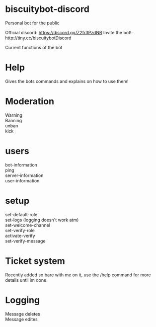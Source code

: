 # biscuitybot-discord

Personal bot for the public

Official discord: https://discord.gg/Z2fr3PzdNB
Invite the bot!: http://tiny.cc/biscuitybotDiscord

Current functions of the bot

# Help

Gives the bots commands and explains on how to use them!

# Moderation

Warning  
Banning  
unban  
kick

# users

bot-information  
ping  
server-information  
user-information

# setup

set-default-role  
set-logs (logging doesn't work atm)  
set-welcome-channel  
set-verify-role  
activate-verify  
set-verify-message

# Ticket system

Recently added so bare with me on it, use the /help command for more details until im done.

# Logging
Message deletes  
Message edites
